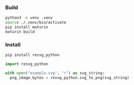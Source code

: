 ### Build

```bash
python3 -m venv .venv
source ./.venv/bin/activate
pip install maturin
maturin build
```

### Install

```bash
pip install resvg_python
```

```python
import resvg_python

with open("example.svg", "r") as svg_string:
  png_image_bytes = resvg_python.svg_to_png(svg_string)
```
